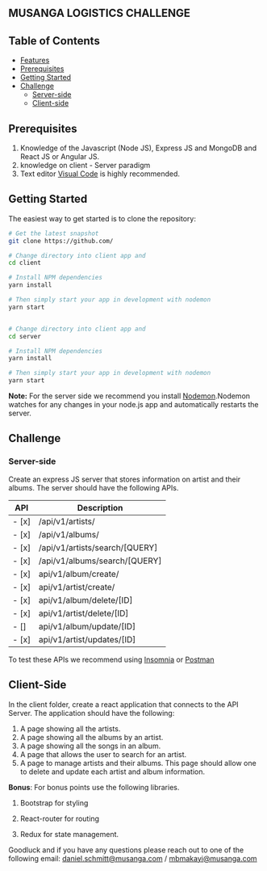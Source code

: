 
MUSANGA LOGISTICS CHALLENGE
-----

Table of Contents
-----------------

- [Features](#features)
- [Prerequisites](#prerequisites)
- [Getting Started](#getting-started)
- [Challenge](#Challenge)
    - [Server-side](#Server-side)
    - [Client-side](#client-side)


Prerequisites
-----
1. Knowledge of the Javascript (Node JS), Express JS and MongoDB and React JS or Angular JS.
2. knowledge on client - Server paradigm
3. Text editor  [Visual Code](https://code.visualstudio.com/) is highly recommended.

Getting Started
---------------

The easiest way to get started is to clone the repository:

```bash
# Get the latest snapshot
git clone https://github.com/

# Change directory into client app and
cd client 

# Install NPM dependencies
yarn install

# Then simply start your app in development with nodemon
yarn start


# Change directory into client app and
cd server

# Install NPM dependencies
yarn install

# Then simply start your app in development with nodemon
yarn start
```

**Note:** For the server side we recommend you install [Nodemon](https://github.com/remy/nodemon).Nodemon watches for any changes in your  node.js app and automatically restarts the
server.




Challenge
---
### Server-side
Create an express JS server that stores information on artist and their albums. The server should have the following APIs.




| API                               | Description                                                  |
| ---------------------------------- | ------------------------------------------------------------ |
- [x] |/api/v1/artists/| return a list of all artists. |
- [x] |/api/v1/albums/| return a list of all albums|
- [x] |/api/v1/artists/search/[QUERY]| return a list of all artists fitting the query term |
- [x] |/api/v1/albums/search/[QUERY]| return a list of all albums|
- [x] |api/v1/album/create/|creates and stores an album in the mongodb database|
- [x] |api/v1/artist/create/|creates and stores an artist in the mongodb database|
- [x] |api/v1/album/delete/[ID]|deletes album in the mongodb database based on the id|
- [x] |api/v1/artist/delete/[ID]|deletes artist in the mongodb database based on the id (including their albums)|
- [] |api/v1/album/update/[ID]|updates album in the mongodb database based on the id|
- [x] |api/v1/artist/updates/[ID]|updates artist in the mongodb database based on the id|

To test these APIs we recommend using [Insomnia](https://insomnia.rest/) or [Postman](https://www.getpostman.com/)

Client-Side
-----
In the client folder, create a react application that connects to the API Server.  The application should have the following:

1. A page showing all the artists.
2. A page showing all the albums by an artist.
3. A page showing all the songs in an album.
4. A page that allows the user  to search for an artist.
5. A page to manage artists and their albums. This page should allow one to delete and update each artist and album information.  

**Bonus**: For bonus points use the following libraries.

1. Bootstrap for styling

2. React-router for routing 

3. Redux for state management.


Goodluck and if you have any questions please reach out to one of the following email:
daniel.schmitt@musanga.com / mbmakayi@musanga.com
